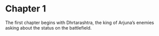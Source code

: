 <a name='_Chapter_1_1'></a>
# Chapter 1


The first chapter begins with Dhrtarashtra, the king of Arjuna’s enemies asking about the status on the battlefield.


